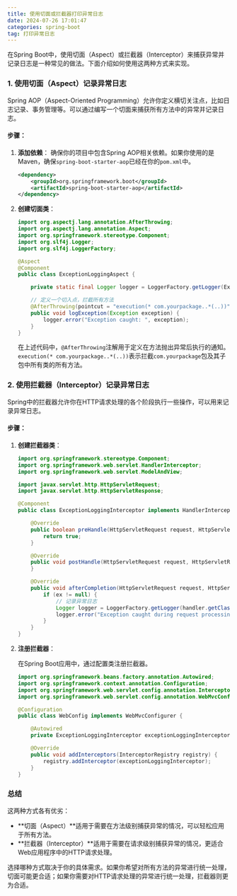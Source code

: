 ```yaml
---
title: 使用切面或拦截器打印异常日志
date: 2024-07-26 17:01:47
categories: spring-boot
tag: 打印异常日志
---
```

在Spring Boot中，使用切面（Aspect）或拦截器（Interceptor）来捕获异常并记录日志是一种常见的做法。下面介绍如何使用这两种方式来实现。

### 1. 使用切面（Aspect）记录异常日志

Spring AOP（Aspect-Oriented Programming）允许你定义横切关注点，比如日志记录、事务管理等。可以通过编写一个切面来捕获所有方法中的异常并记录日志。

#### 步骤：

1. **添加依赖**：
   确保你的项目中包含Spring AOP相关依赖。如果你使用的是Maven，确保`spring-boot-starter-aop`已经在你的`pom.xml`中。

    ```xml
    <dependency>
        <groupId>org.springframework.boot</groupId>
        <artifactId>spring-boot-starter-aop</artifactId>
    </dependency>
    ```

2. **创建切面类**：

    ```java
    import org.aspectj.lang.annotation.AfterThrowing;
    import org.aspectj.lang.annotation.Aspect;
    import org.springframework.stereotype.Component;
    import org.slf4j.Logger;
    import org.slf4j.LoggerFactory;

    @Aspect
    @Component
    public class ExceptionLoggingAspect {

        private static final Logger logger = LoggerFactory.getLogger(ExceptionLoggingAspect.class);

        // 定义一个切入点，拦截所有方法
        @AfterThrowing(pointcut = "execution(* com.yourpackage..*(..))", throwing = "exception")
        public void logException(Exception exception) {
            logger.error("Exception caught: ", exception);
        }
    }
    ```

   在上述代码中，`@AfterThrowing`注解用于定义在方法抛出异常后执行的通知。`execution(* com.yourpackage..*(..))`表示拦截`com.yourpackage`包及其子包中所有类的所有方法。

### 2. 使用拦截器（Interceptor）记录异常日志

Spring中的拦截器允许你在HTTP请求处理的各个阶段执行一些操作，可以用来记录异常日志。

#### 步骤：

1. **创建拦截器类**：

    ```java
    import org.springframework.stereotype.Component;
    import org.springframework.web.servlet.HandlerInterceptor;
    import org.springframework.web.servlet.ModelAndView;

    import javax.servlet.http.HttpServletRequest;
    import javax.servlet.http.HttpServletResponse;

    @Component
    public class ExceptionLoggingInterceptor implements HandlerInterceptor {

        @Override
        public boolean preHandle(HttpServletRequest request, HttpServletResponse response, Object handler) throws Exception {
            return true;
        }

        @Override
        public void postHandle(HttpServletRequest request, HttpServletResponse response, Object handler, ModelAndView modelAndView) throws Exception {
        }

        @Override
        public void afterCompletion(HttpServletRequest request, HttpServletResponse response, Object handler, Exception ex) throws Exception {
            if (ex != null) {
                // 记录异常日志
                Logger logger = LoggerFactory.getLogger(handler.getClass());
                logger.error("Exception caught during request processing: ", ex);
            }
        }
    }
    ```

2. **注册拦截器**：

   在Spring Boot应用中，通过配置类注册拦截器。

    ```java
    import org.springframework.beans.factory.annotation.Autowired;
    import org.springframework.context.annotation.Configuration;
    import org.springframework.web.servlet.config.annotation.InterceptorRegistry;
    import org.springframework.web.servlet.config.annotation.WebMvcConfigurer;

    @Configuration
    public class WebConfig implements WebMvcConfigurer {

        @Autowired
        private ExceptionLoggingInterceptor exceptionLoggingInterceptor;

        @Override
        public void addInterceptors(InterceptorRegistry registry) {
            registry.addInterceptor(exceptionLoggingInterceptor);
        }
    }
    ```

### 总结

这两种方式各有优劣：

- **切面（Aspect）**适用于需要在方法级别捕获异常的情况，可以轻松应用于所有方法。
- **拦截器（Interceptor）**适用于需要在请求级别捕获异常的情况，更适合Web应用程序中的HTTP请求处理。

选择哪种方式取决于你的具体需求。如果你希望对所有方法的异常进行统一处理，切面可能更合适；如果你需要对HTTP请求处理的异常进行统一处理，拦截器则更为合适。